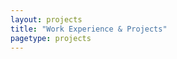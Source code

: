 ```yaml
---
layout: projects
title: "Work Experience & Projects"
pagetype: projects
---
```


<!-- <<<<< Projects contetns stuff here >>>>> -->

